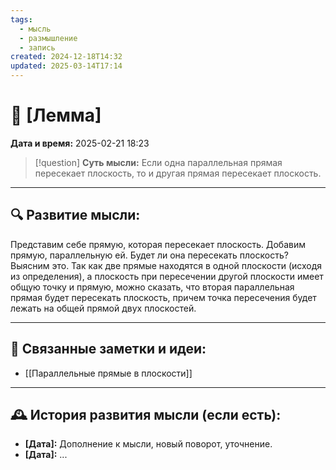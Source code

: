 ```yaml
---
tags:
  - мысль
  - размышление
  - запись
created: 2024-12-18T14:32
updated: 2025-03-14T17:14
---
```


# 💭  [Лемма]

**Дата и время:** 2025-02-21 18:23

> [!question] **Суть мысли:**
> Если одна параллельная прямая пересекает плоскость, то и другая прямая пересекает плоскость.

---

## 🔍 Развитие мысли:

Представим себе прямую, которая пересекает плоскость. Добавим прямую, параллельную ей. Будет ли она пересекать плоскость? Выясним это.
Так как две прямые находятся в одной плоскости (исходя из определения), а плоскость при пересечении другой плоскости имеет общую точку и прямую, можно сказать, что вторая параллельная прямая будет пересекать плоскость, причем точка пересечения будет лежать на общей прямой двух плоскостей.

---

## 🔄 Связанные заметки и идеи:

- [[Параллельные прямые в плоскости]]

---

## 🕰️ История развития мысли (если есть):

* **[Дата]:**  Дополнение к мысли, новый поворот, уточнение.
* **[Дата]:**  ...